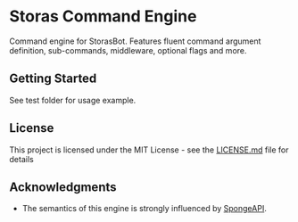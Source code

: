 # Storas Command Engine

Command engine for StorasBot. Features fluent command argument definition, sub-commands, middleware, optional flags and more. 

## Getting Started

See test folder for usage example.

## License

This project is licensed under the MIT License - see the [LICENSE.md](LICENSE.md) file for details

## Acknowledgments

* The semantics of this engine is strongly influenced by [SpongeAPI](https://github.com/SpongePowered/SpongeAPI).
